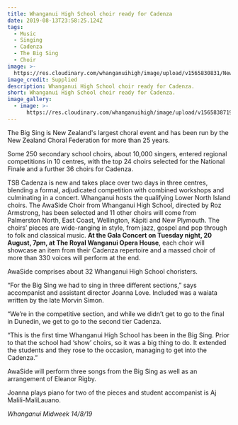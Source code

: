 ```yaml
---
title: Whanganui High School choir ready for Cadenza
date: 2019-08-13T23:58:25.124Z
tags:
  - Music
  - Singing
  - Cadenza
  - The Big Sing
  - Choir
image: >-
  https://res.cloudinary.com/whanganuihigh/image/upload/v1565830831/News/IMG_6623.H400..jpg
image_credit: Supplied
description: Whanganui High School choir ready for Cadenza.
short: Whanganui High School choir ready for Cadenza.
image_gallery:
  - image: >-
      https://res.cloudinary.com/whanganuihigh/image/upload/v1565838719/News/The_big_sing_opera_house_poster.jpg
---
```

The Big Sing is New Zealand's largest choral event and has been run by the New Zealand Choral Federation for more than 25 years.

Some 250 secondary school choirs, about 10,000 singers, entered regional competitions in 10 centres, with the top 24 choirs selected for the National Finale and a further 36 choirs for Cadenza.

TSB Cadenza is new and takes place over two days in three centres, blending a formal, adjudicated competition with combined workshops and culminating in a concert. Whanganui hosts the qualifying Lower North Island choirs. The AwaSide Choir from Whanganui High School, directed by Roz Armstrong, has been selected and 11 other choirs will come from Palmerston North, East Coast, Wellington, Kāpiti and New Plymouth. The choirs’ pieces are wide-ranging in style, from jazz, gospel and pop through to folk and classical music. **At the Gala Concert on Tuesday night, 20 August, 7pm, at The Royal Wanganui Opera House**, each choir will showcase an item from their Cadenza repertoire and a massed choir of more than 330 voices will perform at the end.

AwaSide comprises about 32 Whanganui High School choristers.

“For the Big Sing we had to sing in three different sections,” says accompanist and assistant director Joanna Love. Included was a waiata written by the late Morvin Simon.

“We’re in the competitive section, and while we didn’t get to go to the final in Dunedin, we get to go to the second tier Cadenza.

“This is the first time Whanganui High School has been in the Big Sing. Prior to that the school had ‘show’ choirs, so it was a big thing to do. It extended the students and they rose to the occasion, managing to get into the Cadenza.”

AwaSide will perform three songs from the Big Sing as well as an arrangement of Eleanor Rigby.

Joanna plays piano for two of the pieces and student accompanist is Aj Malili-MaliLauano.

_Whanganui Midweek 14/8/19_
